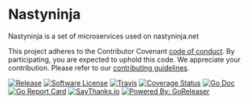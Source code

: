 # Nastyninja

Nastyninja is a set of microservices used on nastyninja.net

This project adheres to the Contributor Covenant [code of conduct](CODE_OF_CONDUCT.md). By participating, you are expected to uphold this code.
We appreciate your contribution. Please refer to our [contributing guidelines](CONTRIBUTING.md).

[![Release](https://img.shields.io/github/release/lasko/nastyninja.svg?style=flat-square)](https://github.com/lasko/nastyninja/releases/latest)
[![Software License](https://img.shields.io/badge/license-MIT-brightgreen.svg?style=flat-square)](LICENSE.md)
[![Travis](https://img.shields.io/travis/lasko/nastyninja.svg?style=flat-square)](https://travis-ci.org/lasko/nastyninja)
[![Coverage Status](https://img.shields.io/codecov/c/github/lasko/nastyninja/master.svg?style=flat-square)](https://codecov.io/gh/lasko/nastyninja)
[![Go Doc](https://img.shields.io/badge/godoc-reference-blue.svg?style=flat-square)](http://godoc.org/github.com/lasko/nastyninja)
[![Go Report Card](https://goreportcard.com/badge/github.com/lasko/nastyninja?style=flat-square)](https://goreportcard.com/report/github.com/lasko/nastyninja)
[![SayThanks.io](https://img.shields.io/badge/SayThanks.io-%E2%98%BC-1EAEDB.svg?style=flat-square)](https://saythanks.io/to/caarlos0)
[![Powered By: GoReleaser](https://img.shields.io/badge/powered%20by-goreleaser-green.svg?style=flat-square)](https://github.com/goreleaser)
